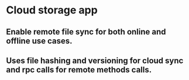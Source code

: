 # Cloud storage app

## Enable remote file sync for both online and offline use cases.
## Uses file hashing and versioning for cloud sync and rpc calls for remote methods calls.
